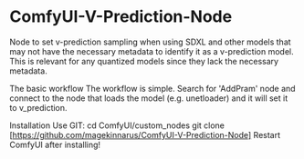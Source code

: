 # ComfyUI-V-Prediction-Node
Node to set v-prediction sampling when using SDXL and other models that may not have the necessary metadata to identify it as a v-prediction model.
This is relevant for any quantized models since they lack the necessary metadata.

The basic workflow
The workflow is simple. Search for 'AddPram' node and connect to the node that loads the model (e.g. unetloader) and it will set it to v_prediction.

Installation
Use GIT:
cd ComfyUI/custom_nodes
git clone [https://github.com/magekinnarus/ComfyUI-V-Prediction-Node]
Restart ComfyUI after installing!
